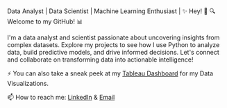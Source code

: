 
Data Analyst | Data Scientist | Machine Learning Enthusiast | 
✨ Hey! 👋
🔍 Welcome to my GitHub! 📊

I'm a data analyst and scientist passionate about uncovering insights from complex datasets. 
Explore my projects to see how I use Python to analyze data, build predictive models, and drive informed decisions. Let's connect and collaborate on transforming data into actionable intelligence!

⚡ You can also take a sneak peek at my [Tableau Dashboard](https://public.tableau.com/app/profile/amanda.osai) for my Data Visualizations. 

📫 How to reach me: [LinkedIn](in/amanda-osaikhuwuomwan-915417194) & [Email](mailto:osaiamanda@gmail.com)




